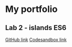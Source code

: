 # My portfolio

## Lab 2 - islands ES6
[GitHub link](https://github.com/Bram-Colleman/Lab2-IslandsES6)
[Codesandbox link](https://codesandbox.io/p/sandbox/islandses6?file=%2Fstyles%2Fstyle.css%3A45%2C1&layout=%257B%2522sidebarPanel%2522%253A%2522EXPLORER%2522%252C%2522rootPanelGroup%2522%253A%257B%2522direction%2522%253A%2522horizontal%2522%252C%2522contentType%2522%253A%2522UNKNOWN%2522%252C%2522type%2522%253A%2522PANEL_GROUP%2522%252C%2522id%2522%253A%2522ROOT_LAYOUT%2522%252C%2522panels%2522%253A%255B%257B%2522type%2522%253A%2522PANEL_GROUP%2522%252C%2522contentType%2522%253A%2522UNKNOWN%2522%252C%2522direction%2522%253A%2522vertical%2522%252C%2522id%2522%253A%2522clpskesc600063j6hhdfb80zz%2522%252C%2522sizes%2522%253A%255B70%252C30%255D%252C%2522panels%2522%253A%255B%257B%2522type%2522%253A%2522PANEL_GROUP%2522%252C%2522contentType%2522%253A%2522EDITOR%2522%252C%2522direction%2522%253A%2522horizontal%2522%252C%2522id%2522%253A%2522EDITOR%2522%252C%2522panels%2522%253A%255B%257B%2522type%2522%253A%2522PANEL%2522%252C%2522contentType%2522%253A%2522EDITOR%2522%252C%2522id%2522%253A%2522clpskesc600023j6h2n3bvxjy%2522%257D%255D%257D%252C%257B%2522type%2522%253A%2522PANEL_GROUP%2522%252C%2522contentType%2522%253A%2522SHELLS%2522%252C%2522direction%2522%253A%2522horizontal%2522%252C%2522id%2522%253A%2522SHELLS%2522%252C%2522panels%2522%253A%255B%257B%2522type%2522%253A%2522PANEL%2522%252C%2522contentType%2522%253A%2522SHELLS%2522%252C%2522id%2522%253A%2522clpskesc600033j6h7ahp8551%2522%257D%255D%252C%2522sizes%2522%253A%255B100%255D%257D%255D%257D%252C%257B%2522type%2522%253A%2522PANEL_GROUP%2522%252C%2522contentType%2522%253A%2522DEVTOOLS%2522%252C%2522direction%2522%253A%2522vertical%2522%252C%2522id%2522%253A%2522DEVTOOLS%2522%252C%2522panels%2522%253A%255B%257B%2522type%2522%253A%2522PANEL%2522%252C%2522contentType%2522%253A%2522DEVTOOLS%2522%252C%2522id%2522%253A%2522clpskesc600053j6hwpdhqcep%2522%257D%255D%252C%2522sizes%2522%253A%255B100%255D%257D%255D%252C%2522sizes%2522%253A%255B50%252C50%255D%257D%252C%2522tabbedPanels%2522%253A%257B%2522clpskesc600023j6h2n3bvxjy%2522%253A%257B%2522tabs%2522%253A%255B%257B%2522id%2522%253A%2522clpskesc600013j6hkit7qodc%2522%252C%2522mode%2522%253A%2522permanent%2522%252C%2522type%2522%253A%2522FILE%2522%252C%2522filepath%2522%253A%2522%252Findex.html%2522%252C%2522state%2522%253A%2522IDLE%2522%257D%252C%257B%2522id%2522%253A%2522clpskhhr300023j6hl68hh6vz%2522%252C%2522mode%2522%253A%2522permanent%2522%252C%2522type%2522%253A%2522FILE%2522%252C%2522initialSelections%2522%253A%255B%257B%2522startLineNumber%2522%253A45%252C%2522startColumn%2522%253A1%252C%2522endLineNumber%2522%253A45%252C%2522endColumn%2522%253A1%257D%255D%252C%2522filepath%2522%253A%2522%252Fstyles%252Fstyle.css%2522%252C%2522state%2522%253A%2522IDLE%2522%257D%255D%252C%2522id%2522%253A%2522clpskesc600023j6h2n3bvxjy%2522%252C%2522activeTabId%2522%253A%2522clpskhhr300023j6hl68hh6vz%2522%257D%252C%2522clpskesc600053j6hwpdhqcep%2522%253A%257B%2522tabs%2522%253A%255B%257B%2522id%2522%253A%2522clpskesc600043j6h9bjgx2zd%2522%252C%2522mode%2522%253A%2522permanent%2522%252C%2522type%2522%253A%2522UNASSIGNED_PORT%2522%252C%2522port%2522%253A0%252C%2522path%2522%253A%2522%2522%257D%255D%252C%2522id%2522%253A%2522clpskesc600053j6hwpdhqcep%2522%252C%2522activeTabId%2522%253A%2522clpskesc600043j6h9bjgx2zd%2522%257D%252C%2522clpskesc600033j6h7ahp8551%2522%253A%257B%2522tabs%2522%253A%255B%255D%252C%2522id%2522%253A%2522clpskesc600033j6h7ahp8551%2522%257D%257D%252C%2522showDevtools%2522%253Atrue%252C%2522showShells%2522%253Atrue%252C%2522showSidebar%2522%253Atrue%252C%2522sidebarPanelSize%2522%253A15%257D)
